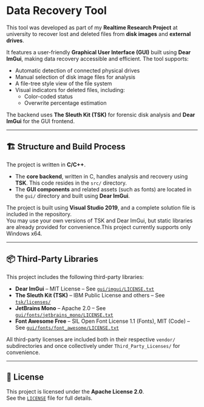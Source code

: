 # Data Recovery Tool

This tool was developed as part of my **Realtime Research Project** at university to recover lost and deleted files from **disk images** and **external drives**.

It features a user-friendly **Graphical User Interface (GUI)** built using **Dear ImGui**, making data recovery accessible and efficient. The tool supports:

- Automatic detection of connected physical drives
- Manual selection of disk image files for analysis
- A file-tree style view of the file system
- Visual indicators for deleted files, including:
  - Color-coded status
  - Overwrite percentage estimation

The backend uses **The Sleuth Kit (TSK)** for forensic disk analysis and **Dear ImGui** for the GUI frontend.

---

## 🏗️ Structure and Build Process

The project is written in **C/C++**.

- The **core backend**, written in C, handles analysis and recovery using **TSK**. This code resides in the `src/` directory.
- The **GUI components** and related assets (such as fonts) are located in the `gui/` directory and built using **Dear ImGui**.

The project is built using **Visual Studio 2019**, and a complete solution file is included in the repository.  
You may use your own versions of TSK and Dear ImGui, but static libraries are already provided for convenience.This project currently supports only Windows x64.

---

## 📦 Third-Party Libraries

This project includes the following third-party libraries:

- **Dear ImGui** – MIT License – See [`gui/imgui/LICENSE.txt`](gui/imgui/LICENSE.txt)
- **The Sleuth Kit (TSK)** – IBM Public License and others – See [`tsk/licenses/`](tsk/licenses/)
- **JetBrains Mono** – Apache 2.0 – See [`gui/fonts/jetbrains_mono/LICENSE.txt`](gui/fonts/jetbrains_mono/LICENSE.txt)
- **Font Awesome Free** – SIL Open Font License 1.1 (Fonts), MIT (Code) – See [`gui/fonts/font_awesome/LICENSE.txt`](gui/fonts/font_awesome/LICENSE.txt)

All third-party licenses are included both in their respective `vendor/` subdirectories and once collectively under `Third_Party_Licenses/` for convenience.

---

## 📝 License

This project is licensed under the **Apache License 2.0**.  
See the [`LICENSE`](LICENSE) file for full details.
